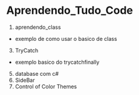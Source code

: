 # Aprendendo_Tudo_Code

1. aprendendo_class
* exemplo de como usar o basico de class
3. TryCatch
* exemplo basico do trycatchfinally
5. database com c#
6. SideBar
7. Control of Color Themes
